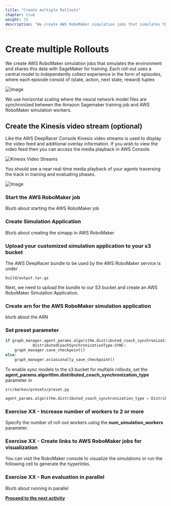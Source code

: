 ```yaml
---
title: "Create multiple Rollouts"
chapter: true
weight: 35
description: "We create AWS RoboMaker simulation jobs that simulates the environment and shares this data with SageMaker for training. Each roll-out uses a central model to independently collect experience in the form of episodes, where each episode consist of (state, action, next state, reward) tuples"
---
```


# Create multiple Rollouts 

We create AWS RoboMaker simulation jobs that simulates the environment and shares this data with SageMaker for training. Each roll-out uses a central model to independently collect experience in the form of episodes, where each episode consist of (state, action, next state, reward) tuples

![Image](/images/400workshop/fourrollouts.png)

We use horizontal scaling where the neural network model files are synchronized between the Amazon Sagemaker training job and AWS RoboMaker simulation workers.

## Create the Kinesis video stream (optional)

Like the AWS DeepRacer Console Kinesis video streams is used to display the video feed and additional overlay information. If you wish to view the video feed then you can access the media playback in AWS Console.

![Kinesis Video Streams](https://console.aws.amazon.com/kinesisvideo/home?region=us-east-1#/streams)

You should see a near real-time media playback of your agents traversing the track in training and evaluating phases.

![Image](/images/400workshop/kvstraining.png)

### Start the AWS RoboMaker job

Blurb about starting the AWS RoboMaker job

### Create Simulation Application

Blurb about creating the simapp in AWS RoboMaker

### Upload your customized simulation application to your s3 bucket

The AWS DeepRacer bundle to be used by the AWS RoboMaker service is under 
```
build/output.tar.gz
```
Next, we need to upload the bundle to our S3 bucket and create an AWS RoboMaker Simulation Application.



### Create arn for the AWS RoboMaker simulation application

blurb about the ARN


### Set preset parameter

```python
if graph_manager.agent_params.algorithm.distributed_coach_synchronization_type == 
            DistributedCoachSynchronizationType.SYNC:
    graph_manager.save_checkpoint()
else:
    graph_manager.occasionally_save_checkpoint()
```
To enable sync models to the s3 bucket for multiple rollouts, set the **agent_params.algorithm.distributed_coach_synchronization_type** parameter in

`src/markov/presets/preset.py`
```python
agent_params.algorithm.distributed_coach_synchronization_type = DistributedCoachSynchronizationType.SYNC
```

### Exercise XX - Increase number of workers to 2 or more

Specify the number of roll-out workers using the **num_simulation_workers** parameter.

### Exercise XX - Create links to AWS RoboMaker jobs for visualization

You can visit the RoboMaker console to visualize the simulations or run the following cell to generate the hyperlinks.

### Exercise XX - Run evaluation in parallel

Blurb about running in parallel



**[Proceed to the next activity](../evaluation/)**
